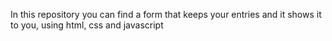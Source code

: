 In this repository you can find a form that keeps your entries and it shows it to you, using html, css and javascript
